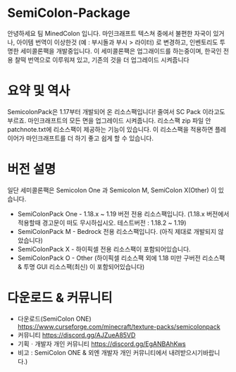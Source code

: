 # SemiColon-Package
안녕하세요 팀 MinedColon 입니다. 
마인크래프트 텍스쳐 중에서 불편한 자국이 있거나, 아이템 번역이 이상한것 (예 : 부시돌과 부시 > 라이터) 로 변경하고, 인벤토리도 투명한 세미콜론팩을 개발중입니다. 
이 세미콜론팩은 업그래이드를 하는중이며, 한국인 전용 찰떡 번역으로 이루워져 있고, 기존의 것을 더 업그레이드 시켜줍니다
# 요약 및 역사
SemicolonPack은 1.17부터 개발되어 온 리소스팩입니다!
줄여서 SC Pack 이라고도 부르죠.
마인크래프트의 모든 면을 업그레이드 시켜줍니다.
리소스팩 zip 파일 안 patchnote.txt에 리소스팩이 제공하는 기능이 있습니다.
이 리소스팩을 적용하면 플레이어가 마인크래프트를 더 하기 좋고 쉽게 할 수 있습니다.
# 버전 설명
일단 세미콜론팩은 Semicolon One 과 Semicolon M, SemiColon X(Other) 이 있습니다.
- SemiColonPack One - 1.18.x ~ 1.19 버전 전용 리소스팩입니다. (1.18.x 버전에서 적용할때 경고문이 떠도 무시하십시오. 테스트버전 : 1.18.2 ~ 1.19) 
- SemiColonPack M - Bedrock 전용 리소스팩입니다. (아직 제대로 개발되지 않았습니다) 
- SemiColonPack X - 하이픽셀 전용 리소스팩이 포함되어있습니다.
- SemiColonPack O - Other (하이픽셀 리소스팩 외에 1.18 미만 구버전 리소스팩 & 투명 GUI 리소스팩(최신) 이 포함되어있습니다)
# 다운로드 & 커뮤니티
- 다운로드(SemiColon ONE) https://www.curseforge.com/minecraft/texture-packs/semicolonpack
- 커뮤니티 https://discord.gg/AJZueA85VD
- 기획ㆍ개발자 개인 커뮤니티 https://discord.gg/EgANBAhKws
- 비고 : SemiColon ONE & 외엔 개발자 개인 커뮤니티에서 내려받으시기바랍니다.)
